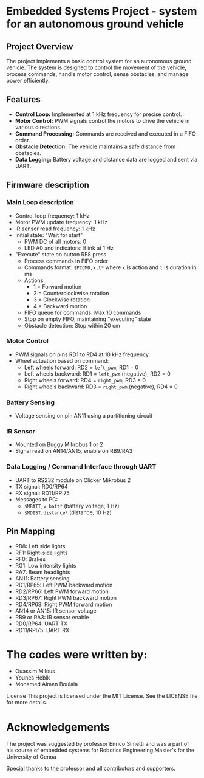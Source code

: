 # Embedded Systems Project - system for an autonomous ground vehicle

## Project Overview
The project implements a basic control system for an autonomous ground vehicle. The system is designed to control the movement of the vehicle, process commands, handle motor control, sense obstacles, and manage power efficiently.

## Features
- **Control Loop:** Implemented at 1 kHz frequency for precise control.
- **Motor Control:** PWM signals control the motors to drive the vehicle in various directions.
- **Command Processing:** Commands are received and executed in a FIFO order.
- **Obstacle Detection:** The vehicle maintains a safe distance from obstacles.
- **Data Logging:** Battery voltage and distance data are logged and sent via UART.

## Firmware description
### Main Loop description
- Control loop frequency: 1 kHz
- Motor PWM update frequency: 1 kHz
- IR sensor read frequency: 1 kHz
- Initial state: "Wait for start"
  - PWM DC of all motors: 0
  - LED A0 and indicators: Blink at 1 Hz
- "Execute" state on button RE8 press
  - Process commands in FIFO order
  - Commands format: `$PCCMD,x,t*` where `x` is action and `t` is duration in ms
  - Actions:
    - 1 = Forward motion
    - 2 = Counterclockwise rotation
    - 3 = Clockwise rotation
    - 4 = Backward motion
  - FIFO queue for commands: Max 10 commands
  - Stop on empty FIFO, maintaining "executing" state
  - Obstacle detection: Stop within 20 cm


### Motor Control
- PWM signals on pins RD1 to RD4 at 10 kHz frequency
- Wheel actuation based on command:
  - Left wheels forward: RD2 = `left_pwm`, RD1 = 0
  - Left wheels backward: RD1 = `left_pwm` (negative), RD2 = 0
  - Right wheels forward: RD4 = `right_pwm`, RD3 = 0
  - Right wheels backward: RD3 = `right_pwm` (negative), RD4 = 0

### Battery Sensing
- Voltage sensing on pin AN11 using a partitioning circuit

### IR Sensor
- Mounted on Buggy Mikrobus 1 or 2
- Signal read on AN14/AN15, enable on RB9/RA3

### Data Logging / Command Interface through UART
- UART to RS232 module on Clicker Mikrobus 2
- TX signal: RD0/RP64
- RX signal: RD11/RPI75
- Messages to PC:
  - `$MBATT,v_batt*` (battery voltage, 1 Hz)
  - `$MDIST,distance*` (distance, 10 Hz)

## Pin Mapping
- RB8: Left side lights
- RF1: Right-side lights
- RF0: Brakes
- RG1: Low intensity lights
- RA7: Beam headlights
- AN11: Battery sensing
- RD1/RP65: Left PWM backward motion
- RD2/RP66: Left PWM forward motion
- RD3/RP67: Right PWM backward motion
- RD4/RP68: Right PWM forward motion
- AN14 or AN15: IR sensor voltage
- RB9 or RA3: IR sensor enable
- RD0/RP64: UART TX
- RD11/RPI75: UART RX


# The codes were written by:
- Ouassim Milous 
- Younes Hebik 
- Mohamed Aimen Boulala 

License
This project is licensed under the MIT License. See the LICENSE file for more details.

# Acknowledgements
The project was suggested by professor Enrico Simetti and was a part of his course of embedded systems for Robotics Engineering Master's for the University of Genoa

Special thanks to the professor and all contributors and supporters.
